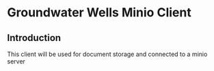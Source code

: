 # Groundwater Wells Minio Client

## Introduction
This client will be used for document storage and connected to a minio server

